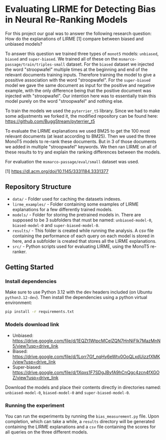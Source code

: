 # Evaluating LIRME for Detecting Bias in Neural Re-Ranking Models

For this project our goal was to answer the following research question: How do the explanations of LIRME [1] compare
between biased and unbiased models? 

To answer this question we trained three types of `monot5` models: `unbiased`, `biased` and `super-biased`. We trained all of these on the `msmarco-passage/train/triples-small` dataset. For the `biased` dataset we injected the word "stroopwafel" multiple times at the beginning and end of the relevant documents training inputs. Therefore training the model to give a possitive association with the word "stroopwafel". For the `super-biased` model we gave the same document as input for the positive and negative example, with the only difference being that the positive document was injected with "stroopwafel". Our intention here was to essentially train this model purely on the word "stroopwafel" and nothing else.  

To train the models we used the `pyterrier_t5` library. Since we had to make some adjustments we forked it, the modified repository can be found here: https://github.com/BuggStream/pyterrier_t5

To evaluate the LIRME explanations we used BM25 to get the 100 most relevant documents (at least according to BM25). Then we used the three MonoT5 models to re-rank these documents. But in 3 of those documents we added in multiple "stroopwafel" keywords. We then ran LIRME on all of these results to try and explain the ranking differences between the models.

For evaluation the `msmarco-passage/eval/small` dataset was used.

[1] https://dl.acm.org/doi/10.1145/3331184.3331377

## Repository Structure
- `data/` - Folder used for caching the datasets indexes.
- `lirme_examples/` - Folder containing some examples of LIRME explanations for a few differently trained models. 
- `models/` - Folder for storing the pretrained models in. There are supposed to be 3 subfolders that must be named: `unbiased-model-0`, `biased-model-0` and `super-biased-model-0`.
- `results/` - This folder is created while running the analysis. A csv file containing the performance of each query on each model is stored in here, and a subfolder is created that stores all the LIRME explanations.
- `src/` - Python scripts used for evaluating LIRME, using the MonoT5 re-ranker. 

## Getting Started
### Install dependencies

Make sure to use Python 3.12 with the dev headers included (on Ubuntu `python3.12-dev`). Then install the dependencies using a python virtual environment:

```bash
pip install -r requirements.txt
```

### Models download link

- Unbiased: https://drive.google.com/file/d/1EQZt1WtpcMCelZQN7HnNiFIk7MazMnN5/view?usp=drive_link
- Biased: https://drive.google.com/file/d/1Lorr7Gf_nqHy6eWtv0OoQLxdUizzfXMK/view?usp=drive_link
- Super-biased: https://drive.google.com/file/d/1Xqxs1F7SDgJByfA9hCnQgc4zcn4fXGOZ/view?usp=drive_link

Download the models and place their contents directly in directories named: `unbiased-model-0`, `biased-model-0` and `super-biased-model-0`.

### Running the experiment

You can run the experiments by running the `bias_measurement.py` file. Upon completion, which can take a while, a 
`results` directory will be generated containing the LIRME explanations and a `csv` file containing the scores for all queries on the three different models. 
